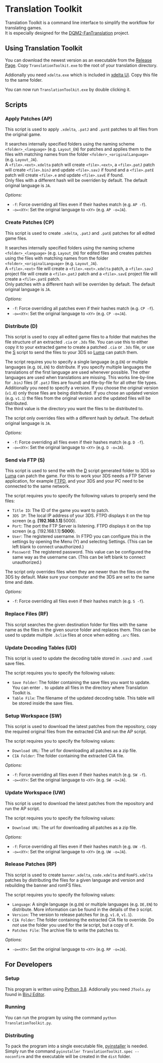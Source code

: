 # Translation Toolkit
Translation Toolkit is a command line interface to simplify the workflow for translating games.  
It is especially designed for the [DQM2-FanTranslation](https://github.com/Ich73/DQM2-FanTranslation) project.

## Using Translation Toolkit
You can download the newest version as an executable from the [Release Page](https://github.com/Ich73/TranslationToolkit/releases/latest). Copy `TranslationToolkit.exe` to the root of your translation directory.  

Addionally you need `xdelta.exe` which is included in [xdelta UI](http://www.romhacking.net/utilities/598/). Copy this file to the same folder.
  
You can now run `TranslationToolkit.exe` by double clicking it.


## Scripts
### Apply Patches (AP)
This script is used to apply `.xdelta`, `.patJ` and `.patE` patches to all files from the original game.  
  
It searches internally specified folders using the naming scheme `<folder>_<language>` (e.g. `Layout_EN`) for patches and applies them to the files with matching names from the folder `<folder>_<originalLanguage>` (e.g. `Layout_JA`).  
A `<file>.<ext>.xdelta` patch will create `<file>.<ext>`, a `<file>.patJ` patch will create `<file>.binJ` and update `<file>.savJ` if found and a `<file>.patE` patch will create `<file>.e` and update `<file>.savE` if found.  
Only files with a different hash will be overriden by default. The default original language is `JA`.  
  
_Options:_
  * `-f`: Force overriding all files even if their hashes match (e.g. `AP -f`).
  * `-o=<XY>`: Set the original language to `<XY>` (e.g. `AP -o=JA`).

### Create Patches (CP)
This script is used to create `.xdelta`, `.patJ` and `.patE` patches for all edited game files.  
  
It searches internally specified folders using the naming scheme `<folder>_<language>` (e.g. `Layout_EN`) for edited files and creates patches using the files with matching names from the folder `<folder>_<originalLanguage>` (e.g. `Layout_JA`).  
A `<file>.<ext>` file will create a `<file>.<ext>.xdelta` patch, a `<file>.savJ` project file will create a `<file>.patJ` patch and a `<file>.savE` project file will create a `<file>.patE` patch.  
Only patches with a different hash will be overriden by default. The default original language is `JA`.  

_Options:_
  * `-f`: Force overriding all patches even if their hashes match (e.g. `CP -f`).
  * `-o=<XY>`: Set the original language to `<XY>` (e.g. `CP -o=JA`).

### Distribute (D)
This script is used to copy all edited game files to a folder that matches the file structure of an extracted `.cia` or `.3ds` file. You can use this to either copy it to your extracted game to create a patched `.cia` or `.3ds` file, or use the [S](#send-via-ftp-s) script to send the files to your 3DS so [Luma](https://github.com/LumaTeam/Luma3DS) can patch them.  
  
The script requires you to specify a single language (e.g.`EN`) or multiple languages (e.g. `DE,EN`) to distribute. If you specify multiple languages the translations of the first language are used whenever possible. The other languages are used when translations are missing. This works line-by-line for `.binJ` files (if `.patJ` files are found) and file-by-file for all other file types.  
Additionally you need to specify a version. If you choose the original version (`v1.0`) only those files are being distributed. If you chose an updated version (e.g. `v1.1`) the files from the original version and the updated files will be distributed.  
The third value is the directory you want the files to be distributed to.  
  
The script only overrides files with a different hash by default. The default original language is `JA`.

_Options:_
  * `-f`: Force overriding all files even if their hashes match (e.g. `D -f`).
  * `-o=<XY>`: Set the original language to `<XY>` (e.g. `D -o=JA`).

### Send via FTP (S)
This script is used to send the with the [D](#distribute-d) script generated folder to 3DS so [Luma](https://github.com/LumaTeam/Luma3DS) can patch the game. For this to work your 3DS needs a FTP Server application, for example [FTPD](https://github.com/mtheall/), and your 3DS and your PC need to be connected to the same network.  
  
The script requires you to specify the following values to properly send the files:
  * `Title ID`: The ID of the game you want to patch.
  * `3DS IP`: The local IP address of your 3DS. FTPD displays it on the top screen (e.g. **[192.168.1.1]**:5000).
  * `Port`: The port the FTP Server is listening. FTPD displays it on the top screen (e.g. [192.168.1.1]:**5000**).
  * `User`: The registered username. In FTPD you can configure this in the settings by opening the Menu (Y) and selecting Settings. (This can be left blank to connect unauthorized.)
  * `Password`: The registered password. This value can be configured the same way as the username can. (This can be left blank to connect unauthorized.)

The script only overrides files when they are newer than the files on the 3DS by default. Make sure your computer and the 3DS are set to the same time and date.  
  
_Options:_
  * `-f`: Force overriding all files even if their hashes match (e.g. `S -f`).

### Replace Files (RF)
This script searches the given destination folder for files with the same name as the files in the given source folder and replaces them. This can be used to update multiple `.bclim` files at once when editing `.arc` files.

### Update Decoding Tables (UD)
This script is used to update the decoding table stored in `.savJ` and `.savE` save files.  
  
The script requires you to specify the following values:
  * `Save Folder`: The folder containing the save files you want to update. You can enter `.` to update all files in the directory where Translation Toolkit is.
  * `Table File`: The filename of the updated decoding table. This table will be stored inside the save files.

### Setup Workspace (SW)
This script is used to download the latest patches from the repository, copy the required original files from the extracted CIA and run the AP script.
  
The script requires you to specify the following values:
  * `Download URL`: The url for downloading all patches as a zip file.
  * `CIA Folder`: The folder containing the extracted CIA file.

_Options:_
  * `-f`: Force overriding all files even if their hashes match (e.g. `SW -f`).
  * `-o=<XY>`: Set the original language to `<XY>` (e.g. `SW -o=JA`).

### Update Workspace (UW)
This script is used to download the latest patches from the repository and run the AP script.
  
The script requires you to specify the following values:
  * `Download URL`: The url for downloading all patches as a zip file.

_Options:_
  * `-f`: Force overriding all files even if their hashes match (e.g. `UW -f`).
  * `-o=<XY>`: Set the original language to `<XY>` (e.g. `UW -o=JA`).

### Release Patches (RP)
This script is used to create `banner.xdelta`, `code.xdelta` and `RomFS.xdelta` patches by distributing the files for a given language and version and rebuilding the banner and romFS files.

The script requires you to specify the following values:
  * `Language`: A single language (e.g.`EN`) or multiple languages (e.g. `DE,EN`) to distribute. More information can be found in the details of the `D` script.
  * `Version`: The version to release patches for (e.g. `v1.0`, `v1.1`).
  * `CIA Folder`: The folder containing the extracted CIA file to override. Do _not_ use the folder you used for the `SW` script, but a copy of it.
  * `Patches File`: The archive file to write the patches to.

_Options:_
  * `-o=<XY>`: Set the original language to `<XY>` (e.g. `RP -o=JA`).


## For Developers
### Setup
This program is written using [Python 3.8](https://www.python.org/downloads/release/python-383/). Addionally you need `JTools.py` found in [BinJ Editor](https://github.com/Ich73/BinJEditor).

### Running
You can run the program by using the command `python TranslationToolkit.py`.

### Distributing
To pack the program into a single executable file, [pyinstaller](http://www.pyinstaller.org/) is needed. Simply run the command `pyinstaller TranslationToolkit.spec --noconfirm` and the executable will be created in the `dist` folder.
